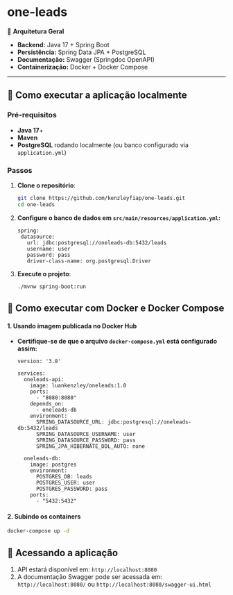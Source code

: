 # one-leads

🧱 **Arquitetura Geral**
- **Backend:** Java 17 + Spring Boot
- **Persistência:** Spring Data JPA + PostgreSQL
- **Documentação:** Swagger (Springdoc OpenAPI)
- **Containerização:** Docker + Docker Compose

---

## 🚀 Como executar a aplicação localmente

### Pré-requisitos
- **Java 17**+
- **Maven**
- **PostgreSQL** rodando localmente (ou banco configurado via `application.yml`)

### Passos
1. **Clone o repositório**:
   ```bash
   git clone https://github.com/kenzleyfiap/one-leads.git
   cd one-leads

2. **Configure o banco de dados em `src/main/resources/application.yml`:**
     ````
    spring:
      datasource:
        url: jdbc:postgresql://oneleads-db:5432/leads
        username: user
        password: pass
        driver-class-name: org.postgresql.Driver
    ````
3. **Execute o projeto**:
    ```bash
    ./mvnw spring-boot:run

## 🐳 Como executar com Docker e Docker Compose

#### **1. Usando imagem publicada no Docker Hub**

 * **Certifique-se de que o arquivo `docker-compose.yml` está configurado assim:**
    ````
    version: '3.8'
    
    services:
      oneleads-api:
        image: luankenzley/oneleads:1.0
        ports:
          - "8080:8080"
        depends_on:
          - oneleads-db
        environment:
          SPRING_DATASOURCE_URL: jdbc:postgresql://oneleads-db:5432/leads
          SPRING_DATASOURCE_USERNAME: user
          SPRING_DATASOURCE_PASSWORD: pass
          SPRING_JPA_HIBERNATE_DDL_AUTO: none
    
      oneleads-db:
        image: postgres
        environment:
          POSTGRES_DB: leads
          POSTGRES_USER: user
          POSTGRES_PASSWORD: pass
        ports:
          - "5432:5432"
    ````
   
#### 2. **Subindo os containers**

````bash
docker-compose up -d
````

## 📘 **Acessando a aplicação**

1. API estará disponível em: `http://localhost:8080`
2. A documentação Swagger pode ser acessada em: `http://localhost:8080/` ou  `http://localhost:8080/swagger-ui.html`
